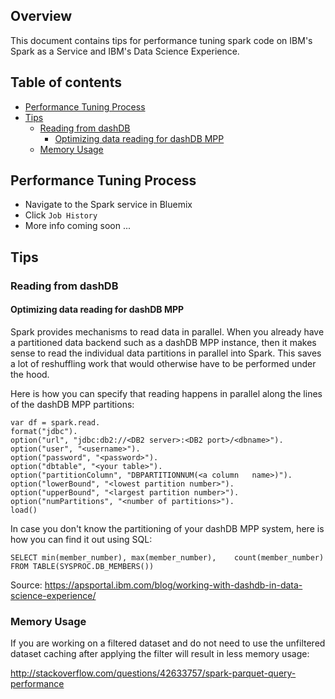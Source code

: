 ## Overview

This document contains tips for performance tuning spark code on IBM's Spark as a Service and IBM's Data Science Experience.

## Table of contents

- [Performance Tuning Process](#Performance-Tuning-Process)
- [Tips](#Tips)
  - [Reading from dashDB](#Reading-from-dashDB)
    - [Optimizing data reading for dashDB MPP](#Optimizing-data-reading-for-dashDB-MPP)
  - [Memory Usage](#Memory-Usage)


## Performance Tuning Process

 - Navigate to the Spark service in Bluemix
 - Click `Job History`
 - More info coming soon ...


## Tips

### Reading from dashDB

#### Optimizing data reading for dashDB MPP

Spark provides mechanisms to read data in parallel. When you already have a partitioned data backend such as a dashDB MPP instance, then it makes sense to read the individual data partitions in parallel into Spark. This saves a lot of reshuffling work that would otherwise have to be performed under the hood.

Here is how you can specify that reading happens in parallel along the lines of the dashDB MPP partitions:

```
var df = spark.read.
format("jdbc").
option("url", "jdbc:db2://<DB2 server>:<DB2 port>/<dbname>").
option("user", "<username>").
option("password", "<password>").
option("dbtable", "<your table>").
option("partitionColumn", "DBPARTITIONNUM(<a column   name>)").
option("lowerBound", "<lowest partition number>").
option("upperBound", "<largest partition number>").
option("numPartitions", "<number of partitions>").
load()
```

In case you don't know the partitioning of your dashDB MPP system, here is how you can find it out using SQL:

```
SELECT min(member_number), max(member_number),    count(member_number) 
FROM TABLE(SYSPROC.DB_MEMBERS())
```

Source: https://apsportal.ibm.com/blog/working-with-dashdb-in-data-science-experience/

### Memory Usage

If you are working on a filtered dataset and do not need to use the unfiltered dataset caching after applying the filter will result in less memory usage:

http://stackoverflow.com/questions/42633757/spark-parquet-query-performance

